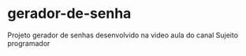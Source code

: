 # gerador-de-senha
 Projeto gerador de senhas desenvolvido na video aula do canal Sujeito programador
